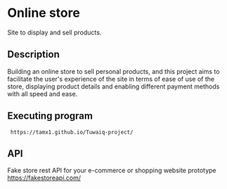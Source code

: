 # Online store 

Site to display and sell products.

## Description

Building an online store to sell personal products, and this project aims to facilitate the user's experience of the site in terms of ease of use of the store, displaying product details and enabling different payment methods with all speed and ease.

## Executing program


```
 https://tamx1.github.io/Tuwaiq-project/
```

## API

Fake store rest API for your e-commerce or shopping website prototype
https://fakestoreapi.com/
